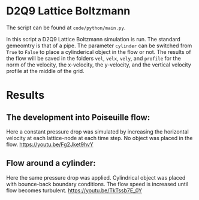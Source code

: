 # D2Q9 Lattice Boltzmann

The script can be found at `code/python/main.py`.

In this script a D2Q9 Lattice Boltzmann simulation is run. The standard gemeomtry is that of a pipe. The parameter `cylinder` can be switched from `True` to `False` to place a cylinderical object in the flow or not. The results of the flow will be saved in the folders `vel`, `velx`, `vely`, and `profile` for the norm of the velocity, the x-velocity, the y-velocity, and the vertical velocity profile at the middle of the grid.

# Results 
## The development into Poiseuille flow: 

Here a constant pressure drop was simulated by increasing the horizontal velocity at each lattice-node at each time step. No object was placed in the flow.
https://youtu.be/Fg2Jket9hvY

## Flow around a cylinder:
Here the same pressure drop was applied. Cylindrical object was placed with bounce-back boundary conditions. The flow speed is increased until flow becomes turbulent. 
https://youtu.be/TkTssb7E_0Y
